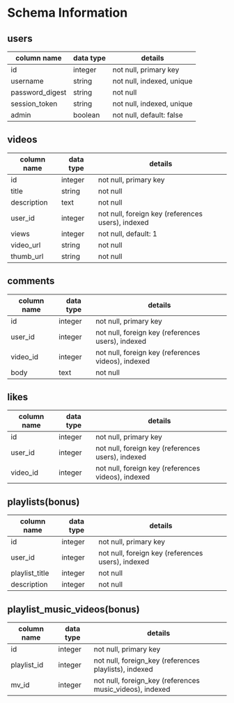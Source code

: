 # Schema Information

## users
column name     | data type | details
----------------|-----------|-----------------------
id              | integer   | not null, primary key
username        | string    | not null, indexed, unique
password_digest | string    | not null
session_token   | string    | not null, indexed, unique
admin           | boolean   | not null, default: false

## videos
column name | data type | details
------------|-----------|-----------------------
id          | integer   | not null, primary key
title       | string    | not null
description | text      | not null
user_id     | integer   | not null, foreign key (references users), indexed
views       | integer   | not null, default: 1
video_url   | string    | not null
thumb_url   | string    | not null

## comments
column name | data type | details
------------|-----------|-----------------------
id          | integer   | not null, primary key
user_id     | integer   | not null, foreign key (references users), indexed
video_id    | integer   | not null, foreign key (references videos), indexed
body        | text      | not null

## likes
column name   | data type | details
--------------|-----------|-----------------------
id            | integer   | not null, primary key
user_id       | integer   | not null, foreign key (references users), indexed
video_id      | integer   | not null, foreign key (references videos), indexed

## playlists(bonus)
column name     | data type |	 details
----------------|-----------|---------------------------
id	            | integer	  | not null, primary key
user_id         | integer   | not null, foreign key (references users), indexed
playlist_title  | integer	  | not null
description     | integer	  | not null

## playlist_music_videos(bonus)
column name     | data type |	 details
----------------|-----------|---------------------------
id	            | integer	  | not null, primary key
playlist_id     | integer	  | not null, foreign_key (references playlists), indexed
mv_id           | integer	  | not null, foreign_key (references music_videos), indexed
